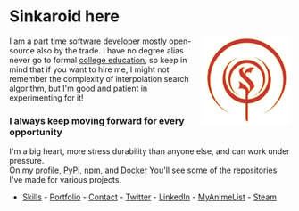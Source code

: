 # Sinkaroid here

<a href="https://sinkaroid.org/"><img align="right" src="assets/other/41eb506c06b7ce74cba7cef056d0b1dd.png" width="160"></a>
I am a part time software developer mostly open-source also by the trade. I have no degree alias never go to formal [college education](https://sinkaroid.org/about), so keep in mind that if you want to hire me, I might not remember the complexity of interpolation search algorithm, but I'm good and patient in experimenting for it! 

### I always keep moving forward for every opportunity
I'm a big heart, more stress durability than anyone else, and can work under pressure.  
On my [profile](https://github.com/sinkaroid?tab=repositories), [PyPi](https://pypi.org/user/sinkaroid/), [npm](https://www.npmjs.com/~sinkaroid), and [Docker](https://github.com/sinkaroid?tab=packages) You'll see some of the repositories I've made for various projects.
* [Skills](https://sinkaroid.org/skills) - [Portfolio](https://sinkaroid.org/portfolio) - [Contact](https://sinkaroid.org/contact) - [Twitter](https://twitter.com/sinkaroid) - [LinkedIn](https://linkedin.com/in/sinkaroid) - [MyAnimeList](https://myanimelist.net/profile/sinkaroid) - [Steam](https://steamcommunity.com/id/sinkaroid)